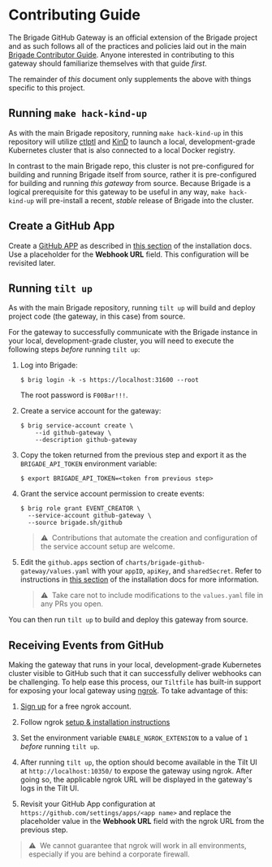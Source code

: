 # Contributing Guide

The Brigade GitHub Gateway is an official extension of the Brigade project and
as such follows all of the practices and policies laid out in the main
[Brigade Contributor Guide](https://docs.brigade.sh/topics/contributor-guide/).
Anyone interested in contributing to this gateway should familiarize themselves
with that guide _first_.

The remainder of _this_ document only supplements the above with things specific
to this project.

## Running `make hack-kind-up`

As with the main Brigade repository, running `make hack-kind-up` in this
repository will utilize [ctlptl](https://github.com/tilt-dev/ctlptl) and
[KinD](https://kind.sigs.k8s.io/) to launch a local, development-grade
Kubernetes cluster that is also connected to a local Docker registry.

In contrast to the main Brigade repo, this cluster is not pre-configured for
building and running Brigade itself from source, rather it is pre-configured for
building and running _this gateway_ from source. Because Brigade is a logical
prerequisite for this gateway to be useful in any way, `make hack-kind-up` will
pre-install a recent, _stable_ release of Brigade into the cluster.

## Create a GitHub App

Create a [GitHub APP](https://docs.github.com/en/developers/apps/about-apps) as
described in [this section](docs/INSTALLATION.md#create-a-github-app) of the
installation docs. Use a placeholder for the __Webhook URL__ field. This
configuration will be revisited later.

## Running `tilt up`

As with the main Brigade repository, running `tilt up` will build and deploy
project code (the gateway, in this case) from source.

For the gateway to successfully communicate with the Brigade instance in your
local, development-grade cluster, you will need to execute the following steps
_before_ running `tilt up`:

1. Log into Brigade:

   ```shell
   $ brig login -k -s https://localhost:31600 --root
   ```

   The root password is `F00Bar!!!`.

1. Create a service account for the gateway:

   ```shell
   $ brig service-account create \
       --id github-gateway \
       --description github-gateway
   ```

1. Copy the token returned from the previous step and export it as the
   `BRIGADE_API_TOKEN` environment variable:

   ```shell
   $ export BRIGADE_API_TOKEN=<token from previous step>
   ```

1. Grant the service account permission to create events:

   ```shell
   $ brig role grant EVENT_CREATOR \
     --service-account github-gateway \
     --source brigade.sh/github
   ```

   > ⚠️&nbsp;&nbsp;Contributions that automate the creation and configuration of
   > the service account setup are welcome.

1. Edit the `github.apps` section of `charts/brigade-github-gateway/values.yaml`
   with your `appID`, `apiKey`, and `sharedSecret`. Refer to instructions in
   [this section](docs/INSTALLATION.md#create-a-github-app) of the installation
   docs for more information.

   > ⚠️&nbsp;&nbsp;Take care not to include modifications to the `values.yaml`
   > file in any PRs you open.

You can then run `tilt up` to build and deploy this gateway from source.

## Receiving Events from GitHub

Making the gateway that runs in your local, development-grade Kubernetes cluster
visible to GitHub such that it can successfully deliver webhooks can be
challenging. To help ease this process, our `Tiltfile` has built-in support for
exposing your local gateway using [ngrok](https://ngrok.com/). To take advantage
of this:

1. [Sign up](https://dashboard.ngrok.com/signup) for a free ngrok account.

1. Follow ngrok
   [setup & installation instructions](https://dashboard.ngrok.com/get-started/setup)

1. Set the environment variable `ENABLE_NGROK_EXTENSION` to a value of `1`
   _before_ running `tilt up`.

1. After running `tilt up`, the option should become available in the Tilt UI at
  `http://localhost:10350/` to expose the gateway using ngrok. After going so,
   the applicable ngrok URL will be displayed in the gateway's logs in the Tilt
   UI.

1. Revisit your GitHub App configuration at
   `https://github.com/settings/apps/<app name>` and replace the placeholder
   value in the __Webhook URL__ field with the ngrok URL from the previous step.

> ⚠️&nbsp;&nbsp;We cannot guarantee that ngrok will work in all environments,
> especially if you are behind a corporate firewall.
